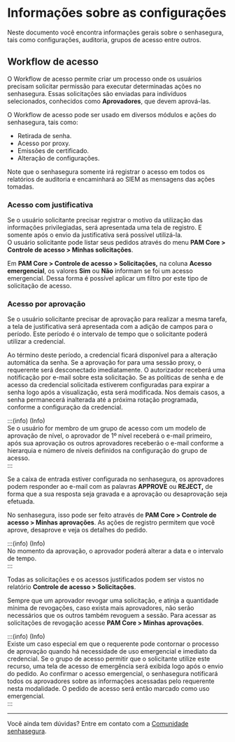 # Informações sobre as configurações

Neste documento você encontra informações gerais sobre o senhasegura, tais como configurações, auditoria, grupos de acesso entre outros.

## Workflow de acesso

O Workflow de acesso permite criar um processo onde os usuários precisam solicitar permissão para executar determinadas ações no senhasegura. Essas solicitações são enviadas para indivíduos selecionados, conhecidos como **Aprovadores**, que devem aprová-las.

O Workflow de acesso pode ser usado em diversos módulos e ações do senhasegura, tais como:

* Retirada de senha.  
* Acesso por proxy.  
* Emissões de certificado.  
* Alteração de configurações.

Note que o senhasegura somente irá registrar o acesso em todos os relatórios de auditoria e encaminhará ao SIEM as mensagens das ações tomadas.

### Acesso com justificativa

Se o usuário solicitante precisar registrar o motivo da utilização das informações privilegiadas, será apresentada uma tela de registro. E somente após o envio da justificativa será possível utilizá-la.  
O usuário solicitante pode listar seus pedidos através do menu **PAM Core \> Controle de acesso \> Minhas solicitações**.

Em **PAM Core \> Controle de acesso \> Solicitações,** na coluna **Acesso emergencial**, os valores **Sim** ou **Não** informam se foi um acesso emergencial. Dessa forma é possível aplicar um filtro por este tipo de solicitação de acesso.

### Acesso por aprovação

Se o usuário solicitante precisar de aprovação para realizar a mesma tarefa, a tela de justificativa será apresentada com a adição de campos para o período. Este período é o intervalo de tempo que o solicitante poderá utilizar a credencial.

Ao término deste período, a credencial ficará disponível para a alteração automática da senha. Se a aprovação for para uma sessão proxy, o requerente será desconectado imediatamente. O autorizador receberá uma notificação por e-mail sobre esta solicitação. Se as políticas de senha e de acesso da credencial solicitada estiverem configuradas para expirar a senha logo após a visualização, esta será modificada. Nos demais casos, a senha permanecerá inalterada até a próxima rotação programada, conforme a configuração da credencial.

:::(info) (Info)  
Se o usuário for membro de um grupo de acesso com um modelo de aprovação de nível, o aprovador de 1º nível receberá o e-mail primeiro, após sua aprovação os outros aprovadores receberão o e-mail conforme a hierarquia e número de níveis definidos na configuração do grupo de acesso.  
:::

Se a caixa de entrada estiver configurada no senhasegura, os aprovadores podem responder ao e-mail com as palavras **APPROVE** ou **REJECT,** de forma que a sua resposta seja gravada e a aprovação ou desaprovação seja efetuada.

No senhasegura, isso pode ser feito através de **PAM Core \> Controle de acesso \> Minhas aprovações**. As ações de registro permitem que você aprove, desaprove e veja os detalhes do pedido.

:::(info) (Info)  
No momento da aprovação, o aprovador poderá alterar a data e o intervalo de tempo.  
:::  

Todas as solicitações e os acessos justificados podem ser vistos no relatório **Controle de acesso \> Solicitações**.

Sempre que um aprovador revogar uma solicitação, e atinja a quantidade mínima de revogações, caso exista mais aprovadores, não serão necessários que os outros também revoguem a sessão. Para acessar as solicitações de revogação acesse **PAM Core \> Minhas aprovações**.

:::(info) (Info)  
Existe um caso especial em que o requerente pode contornar o processo de aprovação quando há necessidade de uso emergencial e imediato da credencial. Se o grupo de acesso permitir que o solicitante utilize este recurso, uma tela de acesso de emergência será exibida logo após o envio do pedido. Ao confirmar o acesso emergencial, o senhasegura notificará todos os aprovadores sobre as informações acessadas pelo requerente nesta modalidade. O pedido de acesso será então marcado como uso emergencial.  
:::  

---

Você ainda tem dúvidas? Entre em contato com a [Comunidade senhasegura](https://community.senhasegura.io/).  